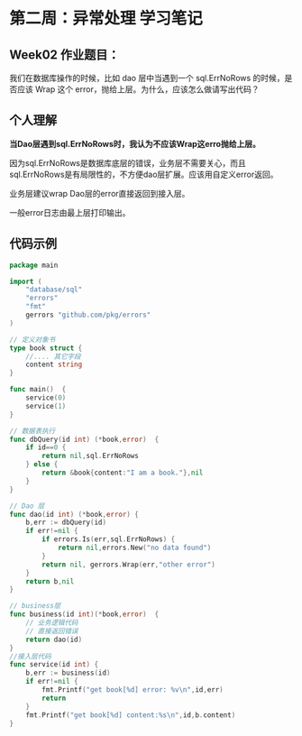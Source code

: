 # 第二周：异常处理  学习笔记

## **Week02 作业题目：**

我们在数据库操作的时候，比如 dao 层中当遇到一个 sql.ErrNoRows 的时候，是否应该 Wrap 这个 error，抛给上层。为什么，应该怎么做请写出代码？



## 个人理解

**当Dao层遇到sql.ErrNoRows时，我认为不应该Wrap这erro抛给上层。**

因为sql.ErrNoRows是数据库底层的错误，业务层不需要关心，而且sql.ErrNoRows是有局限性的，不方便dao层扩展。应该用自定义error返回。

业务层建议wrap Dao层的error直接返回到接入层。

一般error日志由最上层打印输出。

## 代码示例

```go
package main

import (
	"database/sql"
	"errors"
	"fmt"
	gerrors "github.com/pkg/errors"
)

// 定义对象书
type book struct {
	//.... 其它字段
	content string
}

func main()  {
	service(0)
	service(1)
}

// 数据表执行
func dbQuery(id int) (*book,error)  {
	if id==0 {
		return nil,sql.ErrNoRows
	} else {
		return &book{content:"I am a book."},nil
	}
}

// Dao 层
func dao(id int) (*book,error) {
	b,err := dbQuery(id)
	if err!=nil {
		if errors.Is(err,sql.ErrNoRows) {
			return nil,errors.New("no data found")
		}
		return nil, gerrors.Wrap(err,"other error")
	}
	return b,nil
}

// business层
func business(id int)(*book,error)  {
	// 业务逻辑代码
	// 直接返回错误
	return dao(id)
}
//接入层代码
func service(id int) {
	b,err := business(id)
	if err!=nil {
		fmt.Printf("get book[%d] error: %v\n",id,err)
		return
	}
	fmt.Printf("get book[%d] content:%s\n",id,b.content)
}

```

